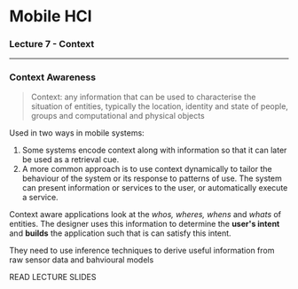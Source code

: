# Mobile HCI
### Lecture 7 - Context
---

### Context Awareness

> Context: any information that can be used to characterise the situation of entities, typically the location, identity and state of people, groups and computational and physical objects

Used in two ways in mobile systems:
1. Some systems encode context along with information so that it can later be used as a retrieval cue.
2. A more common approach is to use context dynamically to tailor the behaviour of the system or its response to patterns of use. The system can present information or services to the user, or automatically execute a service.


Context aware applications look at the *whos, wheres, whens* and *whats* of entities. The designer uses this information to determine the **user's intent** and **builds** the application such that is can satisfy this intent.

They need to use inference techniques to derive useful information from raw sensor data and bahvioural models

READ LECTURE SLIDES